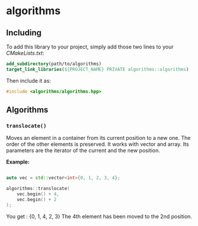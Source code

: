# algorithms

## Including

To add this library to your project, simply add those two lines to your *CMakeLists.txt*:
```cmake
add_subdirectory(path/to/algorithms)
target_link_libraries(${PROJECT_NAME} PRIVATE algorithms::algorithms)
```

Then include it as:
```cpp
#include <algorithms/algorithms.hpp>
```

## Algorithms

### `translocate()`

Moves an element in a container from its current position to a new one.
The order of the other elements is preserved.
It works with vector and array. 
Its parameters are the iterator of the current and the new position.

**Example:**

```cpp

auto vec = std::vector<int>{0, 1, 2, 3, 4};

algorithms::translocate(
    vec.begin() + 4,
    vec.begin() + 2
);

```
You get : {0, 1, 4, 2, 3}
The 4th element has been moved to the 2nd position.